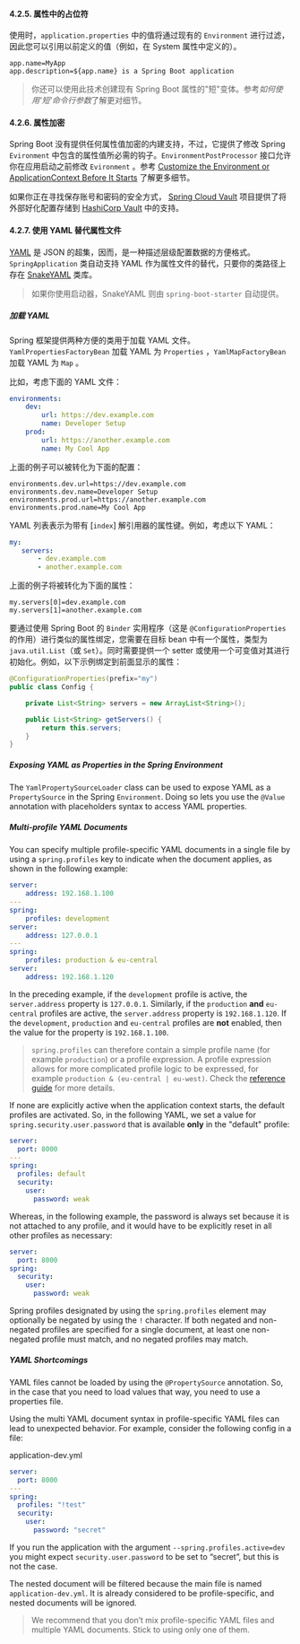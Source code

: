 #### 4.2.5. 属性中的占位符

使用时，`application.properties` 中的值将通过现有的 `Environment` 进行过滤，因此您可以引用以前定义的值（例如，在 System 属性中定义的）。

```properties
app.name=MyApp
app.description=${app.name} is a Spring Boot application
```

> 你还可以使用此技术创建现有 Spring Boot 属性的"短"变体。参考*如何使用'短'命令行参数*了解更对细节。

#### 4.2.6. 属性加密

Spring Boot 没有提供任何属性值加密的内建支持，不过，它提供了修改 Spring `Evironment` 中包含的属性值所必需的钩子。`EnvironmentPostProcessor` 接口允许你在应用启动之前修改 `Evironment` 。参考 [Customize the Environment or ApplicationContext Before It Starts](https://docs.spring.io/spring-boot/docs/2.2.2.RELEASE/reference/htmlsingle/#howto-customize-the-environment-or-application-context) 了解更多细节。

如果你正在寻找保存账号和密码的安全方式， [Spring Cloud Vault](https://cloud.spring.io/spring-cloud-vault/) 项目提供了将外部好化配置存储到 [HashiCorp Vault](https://www.vaultproject.io/) 中的支持。

#### 4.2.7. 使用 YAML 替代属性文件

[YAML](https://yaml.org/) 是 JSON 的超集，因而，是一种描述层级配置数据的方便格式。`SpringApplication` 类自动支持 YAML 作为属性文件的替代，只要你的类路径上存在 [SnakeYAML](https://bitbucket.org/asomov/snakeyaml) 类库。

> 如果你使用启动器，SnakeYAML 则由 `spring-boot-starter` 自动提供。

##### 加载 YAML

Spring 框架提供两种方便的类用于加载 YAML 文件。`YamlPropertiesFactoryBean` 加载 YAML 为 `Properties` ，`YamlMapFactoryBean` 加载 YAML 为 `Map` 。

比如，考虑下面的 YAML 文件：

```yaml
environments:
    dev:
        url: https://dev.example.com
        name: Developer Setup
    prod:
        url: https://another.example.com
        name: My Cool App
```

上面的例子可以被转化为下面的配置：

```properties
environments.dev.url=https://dev.example.com
environments.dev.name=Developer Setup
environments.prod.url=https://another.example.com
environments.prod.name=My Cool App
```

YAML 列表表示为带有 [`index`] 解引用器的属性键。例如，考虑以下 YAML：

```yaml
my:
   servers:
       - dev.example.com
       - another.example.com
```

上面的例子将被转化为下面的属性：

```properties
my.servers[0]=dev.example.com
my.servers[1]=another.example.com
```

要通过使用 Spring Boot 的 `Binder` 实用程序（这是 `@ConfigurationProperties`的作用）进行类似的属性绑定，您需要在目标 bean 中有一个属性，类型为 `java.util.List`（或 `Set`）。同时需要提供一个 setter 或使用一个可变值对其进行初始化。例如，以下示例绑定到前面显示的属性：

```java
@ConfigurationProperties(prefix="my")
public class Config {

    private List<String> servers = new ArrayList<String>();

    public List<String> getServers() {
        return this.servers;
    }
}
```

##### Exposing YAML as Properties in the Spring Environment

The `YamlPropertySourceLoader` class can be used to expose YAML as a `PropertySource` in the Spring `Environment`. Doing so lets you use the `@Value` annotation with placeholders syntax to access YAML properties.

##### Multi-profile YAML Documents

You can specify multiple profile-specific YAML documents in a single file by using a `spring.profiles` key to indicate when the document applies, as shown in the following example:

```yaml
server:
    address: 192.168.1.100
---
spring:
    profiles: development
server:
    address: 127.0.0.1
---
spring:
    profiles: production & eu-central
server:
    address: 192.168.1.120
```

In the preceding example, if the `development` profile is active, the `server.address` property is `127.0.0.1`. Similarly, if the `production` **and** `eu-central` profiles are active, the `server.address` property is `192.168.1.120`. If the `development`, `production` and `eu-central` profiles are **not** enabled, then the value for the property is `192.168.1.100`.

> `spring.profiles` can therefore contain a simple profile name (for example `production`) or a profile expression. A profile expression allows for more complicated profile logic to be expressed, for example `production & (eu-central | eu-west)`. Check the [reference guide](https://docs.spring.io/spring/docs/5.2.2.RELEASE/spring-framework-reference/core.html#beans-definition-profiles-java) for more details.

If none are explicitly active when the application context starts, the default profiles are activated. So, in the following YAML, we set a value for `spring.security.user.password` that is available **only** in the "default" profile:

```yaml
server:
  port: 8000
---
spring:
  profiles: default
  security:
    user:
      password: weak
```

Whereas, in the following example, the password is always set because it is not attached to any profile, and it would have to be explicitly reset in all other profiles as necessary:

```yaml
server:
  port: 8000
spring:
  security:
    user:
      password: weak
```

Spring profiles designated by using the `spring.profiles` element may optionally be negated by using the `!` character. If both negated and non-negated profiles are specified for a single document, at least one non-negated profile must match, and no negated profiles may match.

##### YAML Shortcomings

YAML files cannot be loaded by using the `@PropertySource` annotation. So, in the case that you need to load values that way, you need to use a properties file.

Using the multi YAML document syntax in profile-specific YAML files can lead to unexpected behavior. For example, consider the following config in a file:

application-dev.yml

```yaml
server:
  port: 8000
---
spring:
  profiles: "!test"
  security:
    user:
      password: "secret"
```

If you run the application with the argument `--spring.profiles.active=dev` you might expect `security.user.password` to be set to “secret”, but this is not the case.

The nested document will be filtered because the main file is named `application-dev.yml`. It is already considered to be profile-specific, and nested documents will be ignored.

> We recommend that you don’t mix profile-specific YAML files and multiple YAML documents. Stick to using only one of them.

